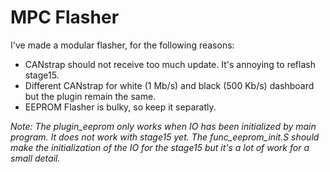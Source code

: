 # MPC Flasher

I've made a modular flasher, for the following reasons:

 - CANstrap should not receive too much update. It's annoying to reflash stage15.
 - Different CANstrap for white (1 Mb/s) and black (500 Kb/s) dashboard but the plugin remain the same.
 - EEPROM Flasher is bulky, so keep it separatly.

*Note: The plugin_eeprom only works when IO has been initialized by main program. It does not work with stage15 yet. The func_eeprom_init.S should make the initialization of the IO for the stage15 but it's a lot of work for a small detail.*

